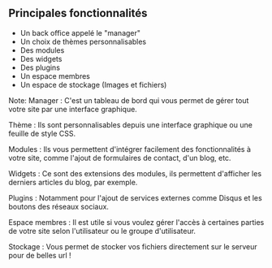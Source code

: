 ## Principales fonctionnalités

* Un back office appelé le "manager" <!-- .element: class="fragment fade-in-then-semi-out" -->
* Un choix de thèmes personnalisables <!-- .element: class="fragment fade-in-then-semi-out" -->
* Des modules <!-- .element: class="fragment fade-in-then-semi-out" -->
* Des widgets <!-- .element: class="fragment fade-in-then-semi-out" -->
* Des plugins <!-- .element: class="fragment fade-in-then-semi-out" -->
* Un espace membres <!-- .element: class="fragment fade-in-then-semi-out" -->
* Un espace de stockage (Images et fichiers) <!-- .element: class="fragment fade-in" -->

Note:
Manager : C'est un tableau de bord qui vous permet de gérer tout votre site par une interface graphique.

Thème : Ils sont personnalisables depuis une interface graphique ou une feuille de style CSS.

Modules : Ils vous permettent d'intégrer facilement des fonctionnalités à votre site, comme l'ajout de formulaires de contact, d'un blog, etc.

Widgets : Ce sont des extensions des modules, ils permettent d'afficher les derniers articles du blog, par exemple.

Plugins : Notamment pour l'ajout de services externes comme Disqus et les boutons des réseaux sociaux.

Espace membres : Il est utile si vous voulez gérer l'accès à certaines parties de votre site selon l'utilisateur ou le groupe d'utilisateur.

Stockage : Vous permet de stocker vos fichiers directement sur le serveur pour de belles url !